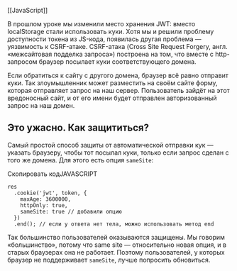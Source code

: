 [[JavaScript]]

В прошлом уроке мы изменили место хранения JWT: вместо localStorage стали использовать куки. Хотя мы и решили проблему доступности токена из JS-кода, появилась другая проблема — уязвимость к CSRF-атаке. CSRF-атака (Cross Site Request Forgery, англ. «межсайтовая подделка запроса») построена на том, что вместе с http-запросом браузер посылает куки соответствующего домена.

Если обратиться к сайту с другого домена, браузер всё равно отправит куки. Так злоумышленник может разместить на своём сайте форму, которая отправляет запрос на наш сервер. Пользователь зайдёт на этот вредоносный сайт, и от его имени будет отправлен авторизованный запрос на наш домен.

## Это ужасно. Как защититься?

Самый простой способ защиты от автоматической отправки кук — указать браузеру, чтобы тот посылал куки, только если запрос сделан с того же домена. Для этого есть опция `sameSite`:

Скопировать кодJAVASCRIPT

```
res
  .cookie('jwt', token, {
    maxAge: 3600000,
    httpOnly: true,
    sameSite: true // добавили опцию
  })
  .end(); // если у ответа нет тела, можно использовать метод end 
```

Так большинство пользователей оказываются защищены. Мы говорим «большинство», потому что same site — относительно новая опция, и в старых браузерах она не работает. Поэтому пользователей, у которых браузер не поддерживает `sameSite`, лучше попросить обновиться.